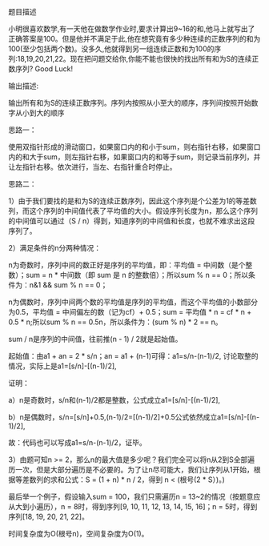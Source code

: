 题目描述

小明很喜欢数学,有一天他在做数学作业时,要求计算出9~16的和,他马上就写出了正确答案是100。但是他并不满足于此,他在想究竟有多少种连续的正数序列的和为100(至少包括两个数)。没多久,他就得到另一组连续正数和为100的序列:18,19,20,21,22。现在把问题交给你,你能不能也很快的找出所有和为S的连续正数序列? Good Luck!

输出描述:

输出所有和为S的连续正数序列。序列内按照从小至大的顺序，序列间按照开始数字从小到大的顺序

思路一：

使用双指针形成的滑动窗口，如果窗口内的和小于sum，则右指针右移，如果窗口内的和大于sum，则左指针右移，如果窗口内的和等于sum，则记录当前序列，并让左指针右移。依次进行，当左、右指针重合时停止。

思路二：

1）由于我们要找的是和为S的连续正数序列，因此这个序列是个公差为1的等差数列，而这个序列的中间值代表了平均值的大小。假设序列长度为n，那么这个序列的中间值可以通过（S / n）得到，知道序列的中间值和长度，也就不难求出这段序列了。

2）满足条件的n分两种情况：

n为奇数时，序列中间的数正好是序列的平均值，即：平均值 = 中间数（是个整数）；sum = n * 中间数（即 sum 是 n 的整数倍）；所以sum % n == 0；所以条件为：n&1 && sum % n == 0；

n为偶数时，序列中间两个数的平均值是序列的平均值，而这个平均值的小数部分为0.5，平均值 = 中间偏左的数（记为cf）+ 0.5；sum = 平均值 * n = cf * n + 0.5 * n;所以sum % n == 0.5n，所以条件为：(sum % n) * 2 == n。

sum / n是序列的中间值，往前推(n - 1) / 2就是起始值。

起始值：由a1 + an = 2 * s/n；an = a1 + (n-1)可得：a1=s/n-(n-1)/2, 讨论取整的情况，实际上是a1=[s/n]-[(n-1)/2],

证明：

a）n是奇数时，s/n和(n-1)/2都是整数，公式成立a1=[s/n]-[(n-1)/2],

b）n是偶数时，s/n=[s/n]+0.5,(n-1)/2=[(n-1)/2]+0.5公式依然成立a1=[s/n]-[(n-1)/2],

故：代码也可以写成a1=s/n-(n-1)/2，证毕。

3）由题可知n >= 2，那么n的最大值是多少呢？我们完全可以将n从2到S全部遍历一次，但是大部分遍历是不必要的。为了让n尽可能大，我们让序列从1开始，根据等差数列的求和公式：S = (1 + n) * n / 2，得到 n < (根号(2 * S）)。)

最后举一个例子，假设输入sum = 100，我们只需遍历n = 13~2的情况（按题意应从大到小遍历），n = 8时，得到序列[9, 10, 11, 12, 13, 14, 15, 16]；n  = 5时，得到序列[18, 19, 20, 21, 22]。

时间复杂度为O(根号n)，空间复杂度为O(1)。
